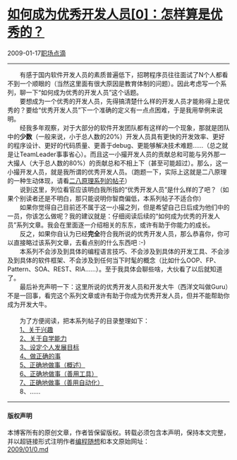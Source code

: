<!DOCTYPE html>
<html xmlns="http://www.w3.org/1999/xhtml" xml:lang="zh-CN">
<head>
<meta http-equiv="Content-Type" content="text/html; charset=utf-8" />
<meta name="generator" content="Python script by program.think@gmail.com" />
<meta name="provider" content="program-think.blogspot.com" />
<link type="text/css" rel="stylesheet" href="../../css/program-think.css" />
<title>如何成为优秀开发人员[0]：怎样算是优秀的？ - 编程随想的博客</title>
</head>
<body>
<div id="main" style="width:100%;">
<h1><a href="../../index.md" title="回到首页">如何成为优秀开发人员[0]：怎样算是优秀的？</a></h1>
<div class="post-info"><span class="date-header">2009-01-17</span><a href="../../tags/E8818CE59CBAE782B9E6BBB4.md" class="tag">职场点滴</a> </div>
<hr>
<div class="post">
　　有感于国内软件开发人员的素质普遍低下，招聘程序员往往面试了N个人都看不到一个顺眼的（当然这里面有很大原因是教育体制的问题）。因此考虑写一个系列，聊一下“如何成为优秀的开发人员”这个话题。<!--program-think--><br />　　要想成为一个优秀的开发人员，先得搞清楚什么样的开发人员才能称得上是优秀的？要给“优秀开发人员”下一个准确的定义有一点点困难，于是我用举例来说明。<br />　　经我多年观察，对于大部分的软件开发团队都有这样的一个现象，那就是团队中的<b>少数</b>（一般来说，小于总人数的20%）开发人员具有更快的开发效率、更好的程序设计、更好的代码质量、更善于debug、更能够解决技术难题......（总之就是让TeamLeader事事省心）。而且这一小撮开发人员的贡献总和可能与另外那一大撮人（大于总人数的80%）的贡献总和不相上下（甚至可能超过）。那么，这一小撮开发人员，就是我所谓的优秀开发人员。（跑题一下，实际上这就是二八原理的一种生动体现，请看<a href="../../2009/02/80-20-principle-0-overview.md">二八原理系列的帖子</a>）<br />　　说到这里，列位看官应该明白我所指的“优秀开发人员”是什么样的了吧？（如果个别读者还是不明白，那只能说明你智商偏低，本系列帖子不适合你）<br />　　如果你觉得自己目前还不属于这一小撮之列，但是希望自己日后成为他们中的一员，你该怎么做呢？我的建议就是：仔细阅读后续的“如何成为优秀的开发人员”系列文章。我会在里面逐一介绍相关的东东，或许有助于你能力的成长。<br />　　反之，如果你自认为已经<b>完全</b>符合我所说的优秀开发人员，那么恭喜你，你可以直接略过该系列文章，去看点别的什么东西吧 :-)<br />　　本系列不会涉及到具体的编程语言技巧、不会涉及到具体的开发工具、不会涉及到具体的软件框架、不会涉及到任何当下时髦的概念（比如什么OOP、FP、Pattern、SOA、REST、RIA......）。至于我具体会聊些啥，大伙看了以后就知道了。<br />　　最后补充声明一下：这里所说的优秀开发人员和开发大牛（西洋文叫做Guru）不是一回事，看完这个系列文章或许有助于你成为优秀开发人员，但并不能帮助你成为开发大牛。<br /><br />　　为了方便阅读，把本系列帖子的目录整理如下：<br />　　<a href="../../2009/01/1.md">1、关于兴趣</a><br />　　<a href="../../2009/01/2.md">2、关于自学能力</a><br />　　<a href="../../2009/01/3.md">3、设定个人发展目标</a><br />　　<a href="../../2009/01/4.md">4、做正确的事</a><br />　　<a href="../../2009/02/5.md">5、正确地做事（概述）</a><br />　　<a href="../../2009/02/6.md">6、正确地做事（善用工具）</a><br />　　<a href="../../2009/02/7.md">7、正确地做事（善用自动化）</a><br />　　8、......<div class="blogger-post-footer">
</div>
<hr>
<div class="copyright">
<h4>版权声明</h4>
本博客所有的原创文章，作者皆保留版权。转载必须包含本声明，保持本文完整，并以超链接形式注明作者<a href="mailto:program.think@gmail.com">编程随想</a>和本文原始网址：<br>
<a href="2009/01/0.md">2009/01/0.md</a>
</div>
</div>
</body>
</html>
